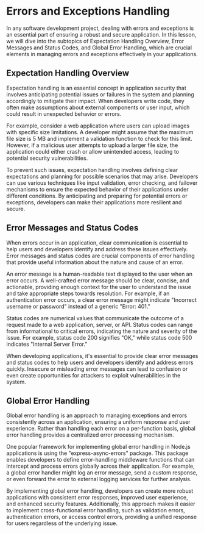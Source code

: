  # Errors and Exceptions Handling

In any software development project, dealing with errors and exceptions is an essential part of ensuring a robust and secure application. In this lesson, we will dive into the subtopics of Expectation Handling Overview, Error Messages and Status Codes, and Global Error Handling, which are crucial elements in managing errors and exceptions effectively in your applications.

## Expectation Handling Overview

Expectation handling is an essential concept in application security that involves anticipating potential issues or failures in the system and planning accordingly to mitigate their impact. When developers write code, they often make assumptions about external components or user input, which could result in unexpected behavior or errors.

For example, consider a web application where users can upload images with specific size limitations. A developer might assume that the maximum file size is 5 MB and implement a validation function to check for this limit. However, if a malicious user attempts to upload a larger file size, the application could either crash or allow unintended access, leading to potential security vulnerabilities.

To prevent such issues, expectation handling involves defining clear expectations and planning for possible scenarios that may arise. Developers can use various techniques like input validation, error checking, and failover mechanisms to ensure the expected behavior of their applications under different conditions. By anticipating and preparing for potential errors or exceptions, developers can make their applications more resilient and secure.

## Error Messages and Status Codes

When errors occur in an application, clear communication is essential to help users and developers identify and address these issues effectively. Error messages and status codes are crucial components of error handling that provide useful information about the nature and cause of an error.

An error message is a human-readable text displayed to the user when an error occurs. A well-crafted error message should be clear, concise, and actionable, providing enough context for the user to understand the issue and take appropriate steps towards resolution. For example, if an authentication error occurs, a clear error message might indicate "Incorrect username or password" instead of a generic "Error: 401."

Status codes are numerical values that communicate the outcome of a request made to a web application, server, or API. Status codes can range from informational to critical errors, indicating the nature and severity of the issue. For example, status code 200 signifies "OK," while status code 500 indicates "Internal Server Error."

When developing applications, it's essential to provide clear error messages and status codes to help users and developers identify and address errors quickly. Insecure or misleading error messages can lead to confusion or even create opportunities for attackers to exploit vulnerabilities in the system.

## Global Error Handling

Global error handling is an approach to managing exceptions and errors consistently across an application, ensuring a uniform response and user experience. Rather than handling each error on a per-function basis, global error handling provides a centralized error processing mechanism.

One popular framework for implementing global error handling in Node.js applications is using the "express-async-errors" package. This package enables developers to define error-handling middleware functions that can intercept and process errors globally across their application. For example, a global error handler might log an error message, send a custom response, or even forward the error to external logging services for further analysis.

By implementing global error handling, developers can create more robust applications with consistent error responses, improved user experience, and enhanced security features. Additionally, this approach makes it easier to implement cross-functional error handling, such as validation errors, authentication errors, or access control errors, providing a unified response for users regardless of the underlying issue.